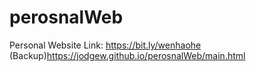# perosnalWeb

Personal Website Link: https://bit.ly/wenhaohe 
(Backup)https://jodgew.github.io/perosnalWeb/main.html
